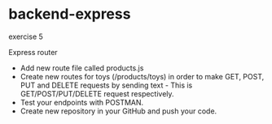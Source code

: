 # backend-express

exercise 5

Express router

- Add new route file called products.js
- Create new routes for toys (/products/toys) in order to make GET, POST, PUT and DELETE requests by sending text - This is GET/POST/PUT/DELETE request respectively.
- Test your endpoints with POSTMAN.
- Create new repository in your GitHub and push your code.
